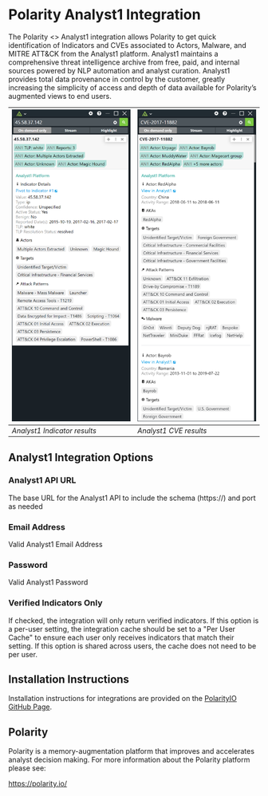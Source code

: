 # Polarity Analyst1 Integration

The Polarity <> Analyst1 integration allows Polarity to get quick identification of Indicators and CVEs associated to Actors, Malware, and MITRE ATT&CK from the Analyst1 platform. Analyst1 maintains a comprehensive threat intelligence archive from free, paid, and internal sources powered by NLP automation and analyst curation. Analyst1 provides total data provenance in control by the customer, greatly increasing the simplicity of access and depth of data available for Polarity’s augmented views to end users.

| ![overlay window](assets/overlay.png) | ![risk history](assets/cve.png) |
|---|--|
|*Analyst1 Indicator results* | *Analyst1 CVE results* |

## Analyst1 Integration Options

### Analyst1 API URL

The base URL for the Analyst1 API to include the schema (https://) and port as needed

### Email Address

Valid Analyst1 Email Address

### Password

Valid Analyst1 Password

### Verified Indicators Only

If checked, the integration will only return verified indicators.  If this option is a per-user setting, the integration cache should be set to a "Per User Cache" to ensure each user only receives indicators that match their setting.  If this option is shared across users, the cache does not need to be per user.

## Installation Instructions

Installation instructions for integrations are provided on the [PolarityIO GitHub Page](https://polarityio.github.io/).

## Polarity

Polarity is a memory-augmentation platform that improves and accelerates analyst decision making.  For more information about the Polarity platform please see:

https://polarity.io/
